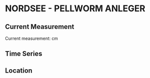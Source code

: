 # NORDSEE - PELLWORM ANLEGER

## Current Measurement

Current measurement: <Value topic="rivers/pegel-online/NORDSEE/PELLWORM ANLEGER/measurementValue"/> cm

## Time Series

<TimeSeries topic="rivers/pegel-online/NORDSEE/PELLWORM ANLEGER/measurementValue" period="week" />

## Location

<WorldMap>
  <Marker lat="54.50091926085553" lon="8.702016358858554" labelTopic="rivers/pegel-online/NORDSEE/PELLWORM ANLEGER" />
</WorldMap>
